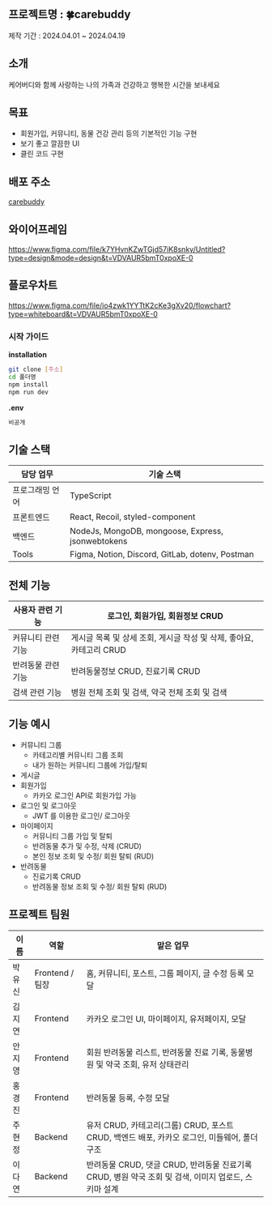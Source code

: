 ## 프로젝트명 : 🍀carebuddy

제작 기간 : 2024.04.01 ~ 2024.04.19

## 소개
케어버디와 함께 사랑하는 나의 가족과 건강하고 행복한 시간을 보내세요

## 목표
- 회원가입, 커뮤니티, 동물 건강 관리 등의 기본적인 기능 구현
- 보기 좋고 깔끔한 UI
- 클린 코드 구현

## 배포 주소
[carebuddy](http://kdt-sw-8-team01.elicecoding.com/)

## 와이어프레임
https://www.figma.com/file/k7YHvnKZwTGjd57iK8snky/Untitled?type=design&mode=design&t=VDVAUR5bmT0xpoXE-0  

## 플로우차트  
https://www.figma.com/file/io4zwk1YYTtK2cKe3gXv20/flowchart?type=whiteboard&t=VDVAUR5bmT0xpoXE-0  

### 시작 가이드
**installation**

```bash
git clone [주소]
cd 폴더명
npm install
npm run dev
```

**.env**

```jsx
비공개
```

## 기술 스택

| 담당 업무 | 기술 스택 |
| ------ | ------ |
| 프로그래밍 언어 | TypeScript |
| 프론트엔드 | React, Recoil, styled-component |
| 백엔드 | NodeJs, MongoDB, mongoose, Express, jsonwebtokens |
| Tools | Figma, Notion, Discord, GitLab, dotenv, Postman |  

## 전체 기능
| 사용자 관련 기능 | 로그인, 회원가입, 회원정보 CRUD |
| --- | --- |
| 커뮤니티 관련 기능 | 게시글 목록 및 상세 조회, 게시글 작성 및 삭제, 좋아요, 카테고리 CRUD |
| 반려동물 관련 기능 | 반려동물정보 CRUD, 진료기록 CRUD |
| 검색 관련 기능 | 병원 전체 조회 및 검색, 약국 전체 조회 및 검색 |

## 기능 예시
- 커뮤니티 그룹
    - 카테고리별 커뮤니티 그룹 조회
    - 내가 원하는 커뮤니티 그룹에 가입/탈퇴
- 게시글
- 회원가입
    - 카카오 로그인 API로 회원가입 가능
- 로그인 및 로그아웃
    - JWT 를 이용한 로그인/ 로그아웃
- 마이페이지
    - 커뮤니티 그룹 가입 및 탈퇴
    - 반려동물 추가 및 수정, 삭제 (CRUD)
    - 본인 정보 조회 및 수정/ 회원 탈퇴 (RUD)
- 반려동물
    - 진료기록 CRUD
    - 반려동물 정보 조회 및 수정/ 회원 탈퇴 (RUD)

## 프로젝트 팀원

| 이름 | 역할 | 맡은 업무 |
| --- | --- | --- |
| 박유신 | Frontend / 팀장 | 홈, 커뮤니티, 포스트, 그룹 페이지, 글 수정 등록 모달 |
| 김지연 | Frontend | 카카오 로그인 UI, 마이페이지, 유저페이지, 모달 |
| 안지영 | Frontend | 회원 반려동물 리스트, 반려동물 진료 기록, 동물병원 및 약국 조회, 유저 상태관리 |
| 홍경진 | Frontend | 반려동물 등록, 수정 모달 |
| 주현정 | Backend | 유저 CRUD, 카테고리(그룹) CRUD, 포스트 CRUD, 백엔드 배포, 카카오 로그인, 미들웨어, 폴더 구조 |
| 이다연 | Backend | 반려동물 CRUD, 댓글 CRUD, 반려동물 진료기록 CRUD, 병원 약국 조회 및 검색, 이미지 업로드, 스키마 설계 |
